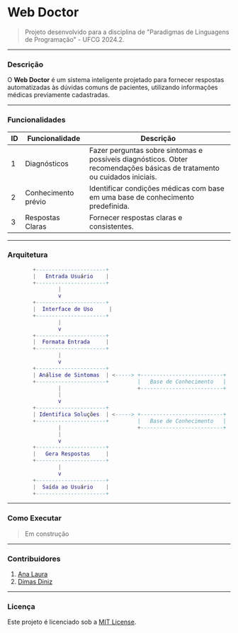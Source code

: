 # Web Doctor

> Projeto desenvolvido para a disciplina de "Paradigmas de Linguagens de Programação" - UFCG 2024.2.

---
### Descrição
O **Web Doctor** é um sistema inteligente projetado para fornecer respostas automatizadas às dúvidas comuns de pacientes, utilizando informações médicas previamente cadastradas. 

---
### Funcionalidades

| ID | Funcionalidade        | Descrição |
|----|----------------------|-------------|
| 1  | Diagnósticos        | Fazer perguntas sobre sintomas e possíveis diagnósticos. Obter recomendações básicas de tratamento ou cuidados iniciais. |
| 2  | Conhecimento prévio  | Identificar condições médicas com base em uma base de conhecimento predefinida. |
| 3  | Respostas Claras     | Fornecer respostas claras e consistentes. |

---
### Arquitetura

```lua
        +----------------------+
        |   Entrada Usuário    |
        +----------------------+
                |
                v
        +----------------------+
        |  Interface de Uso     |
        +----------------------+
                |
                v
        +----------------------+
        |  Formata Entrada     |
        +----------------------+
                |
                v
        +----------------------+
        | Análise de Sintomas  | <-----> +--------------------------+
        +----------------------+         |   Base de Conhecimento   |
                |                        +--------------------------+
                |
                v
        +----------------------+
        | Identifica Soluções  | <-----> +--------------------------+
        +----------------------+         |   Base de Conhecimento   |
                |                        +--------------------------+
                |
                v
        +----------------------+
        |   Gera Respostas     |
        +----------------------+
                |
                v
        +----------------------+
        |  Saída ao Usuário    |
        +----------------------+

```

---
### Como Executar
> Em construção

---
### Contribuidores
1. [Ana Laura](https://www.github.com/anabarrsm)
2. [Dimas Diniz](https://www.github.com/DimasGSD)

---
### Licença
Este projeto é licenciado sob a [MIT License](LICENSE).
